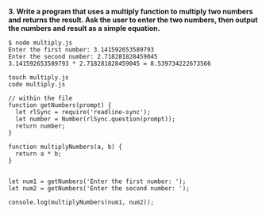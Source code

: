**3. Write a program that uses a multiply function to multiply two numbers and returns the result. Ask the user to enter the two numbers, then output the numbers and result as a simple equation.**

```
$ node multiply.js
Enter the first number: 3.141592653589793
Enter the second number: 2.718281828459045
3.141592653589793 * 2.718281828459045 = 8.539734222673566
```

```
touch multiply.js
code multiply.js

// within the file
function getNumbers(prompt) {
  let rlSync = require('readline-sync');
  let number = Number(rlSync.question(prompt));
  return number;
}

function multiplyNumbers(a, b) {
  return a * b;
}


let num1 = getNumbers('Enter the first number: ');
let num2 = getNumbers('Enter the second number: ');

console.log(multiplyNumbers(num1, num2));
```
